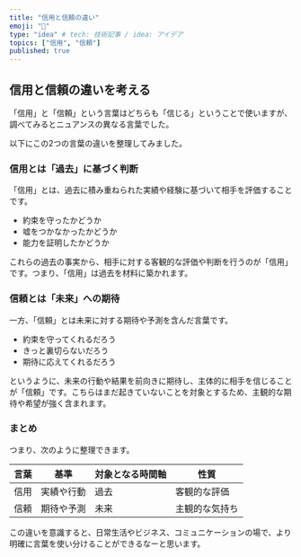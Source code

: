 ```yaml
---
title: "信用と信頼の違い"
emoji: "📌"
type: "idea" # tech: 技術記事 / idea: アイデア
topics: ["信用", "信頼"]
published: true
---
```


## 信用と信頼の違いを考える

「信用」と「信頼」という言葉はどちらも「信じる」ということで使いますが、調べてみるとニュアンスの異なる言葉でした。

以下にこの2つの言葉の違いを整理してみました。

### 信用とは「過去」に基づく判断

「信用」とは、過去に積み重ねられた実績や経験に基づいて相手を評価することです。

- 約束を守ったかどうか
- 嘘をつかなかったかどうか
- 能力を証明したかどうか

これらの過去の事実から、相手に対する客観的な評価や判断を行うのが「信用」です。つまり、「信用」は過去を材料に築かれます。

### 信頼とは「未来」への期待

一方、「信頼」とは未来に対する期待や予測を含んだ言葉です。

- 約束を守ってくれるだろう
- きっと裏切らないだろう
- 期待に応えてくれるだろう

というように、未来の行動や結果を前向きに期待し、主体的に相手を信じることが「信頼」です。こちらはまだ起きていないことを対象とするため、主観的な期待や希望が強く含まれます。

### まとめ

つまり、次のように整理できます。

| 言葉 | 基準 | 対象となる時間軸 | 性質 |
|------|------|----------------|------|
| 信用 | 実績や行動 | 過去 | 客観的な評価 |
| 信頼 | 期待や予測 | 未来 | 主観的な気持ち |

この違いを意識すると、日常生活やビジネス、コミュニケーションの場で、より明確に言葉を使い分けることができるなーと思います。

